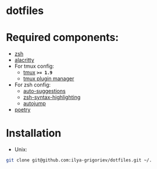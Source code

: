 # dotfiles
# Required components:
- [zsh](https://github.com/ohmyzsh/ohmyzsh)
- [alacritty](https://github.com/alacritty/alacritty)
- For tmux config:
	- [tmux](https://github.com/tmux/tmux) **`>= 1.9`**
	- [tmux plugin manager](https://github.com/tmux-plugins/tpm)
- For zsh config:
	- [auto-suggestions](https://github.com/zsh-users/zsh-autosuggestions) 
    - [zsh-syntax-highlighting](https://github.com/zsh-users/zsh-syntax-highlighting)
	- [autojump](https://github.com/wting/autojump)
- [poetry](https://python-poetry.org/)
# Installation
- Unix:
```bash
git clone git@github.com:ilya-grigoriev/dotfiles.git ~/.
```

